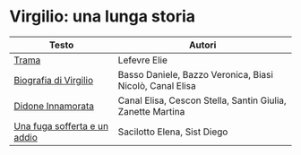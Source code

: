 # Virgilio: una lunga storia

| Testo | Autori |
|-------|--------|
| [Trama](trama.md) | Lefevre Elie |
| [Biografia di Virgilio](biog.md) | Basso Daniele, Bazzo Veronica, Biasi Nicolò, Canal Elisa |
| [Didone Innamorata](didone_innamorata.md) | Canal Elisa, Cescon Stella, Santin Giulia, Zanette Martina |
| [Una fuga sofferta e un addio](fuga_addio.md) | Sacilotto Elena, Sist Diego |
